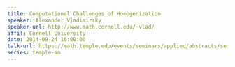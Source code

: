```yaml
---
title: Computational Challenges of Homogenization
speaker: Alexander Vladimirsky
speaker-url: http://www.math.cornell.edu/~vlad/
affil: Cornell University
date: 2014-09-24 16:00:00
talk-url: https://math.temple.edu/events/seminars/applied/abstracts/seminappl.Vladimirsky.24Sep14.pdf
series: temple-am
---
```

